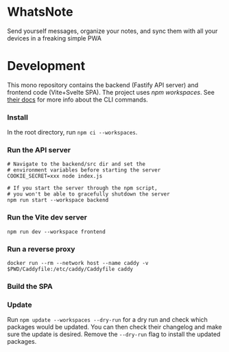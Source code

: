 # WhatsNote
Send yourself messages, organize your notes, and sync them with all your devices in a freaking simple PWA


# Development

This mono repository contains the backend (Fastify API server) and frontend code (Vite+Svelte SPA). The project uses _npm workspaces_. See [their docs](https://docs.npmjs.com/cli/v8/using-npm/workspaces) for more info about the CLI commands.

### Install

In the root directory, run `npm ci --workspaces`.

### Run the API server

```
# Navigate to the backend/src dir and set the
# environment variables before starting the server
COOKIE_SECRET=xxx node index.js

# If you start the server through the npm script,
# you won't be able to gracefully shutdown the server
npm run start --workspace backend
```

### Run the Vite dev server

```
npm run dev --workspace frontend
```

### Run a reverse proxy

```
docker run --rm --network host --name caddy -v $PWD/Caddyfile:/etc/caddy/Caddyfile caddy
```

### Build the SPA

### Update

Run `npm update --workspaces --dry-run` for a dry run and check which packages would be updated. You can then check their changelog and make sure the update is desired. Remove the `--dry-run` flag to install the updated packages.
